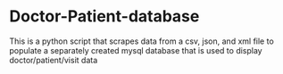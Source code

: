 # Doctor-Patient-database
This is a python script that scrapes data from a csv, json, and xml file to populate a separately created mysql database that is used to display doctor/patient/visit data

